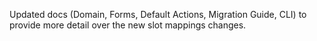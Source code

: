 Updated docs (Domain, Forms, Default Actions, Migration Guide, CLI) to provide more detail over the new slot mappings changes.
